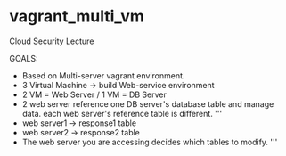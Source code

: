 # vagrant_multi_vm
Cloud Security Lecture

GOALS:
- Based on Multi-server vagrant environment.
- 3 Virtual Machine -> build Web-service environment
- 2 VM = Web Server / 1 VM = DB Server
- 2 web server reference one DB server's database table and manage data. each web server's reference table is different.
 '''
 - web server1 -> response1 table
 -  web server2 -> response2 table
 -   The web server you are accessing decides which tables to modify.
'''

